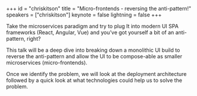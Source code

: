 ﻿+++
id = "chriskitson"
title = "Micro-frontends - reversing the anti-pattern!"
speakers = ["chriskitson"]
keynote = false
lightning = false
+++

Take the microservices paradigm and try to plug It into modern UI SPA frameworks (React, Angular, Vue) and you’ve got yourself a bit of an anti-pattern, right?

This talk will be a deep dive into breaking down a monolithic UI build to reverse the anti-pattern and allow the UI to be compose-able as smaller microservices (micro-frontends).

Once we identify the problem, we will look at the deployment architecture followed by a quick look at what technologies could help us to solve the problem.